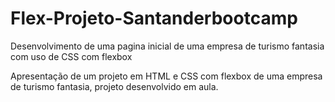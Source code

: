 # Flex-Projeto-Santanderbootcamp
Desenvolvimento de uma pagina inicial de uma empresa de turismo fantasia com uso de CSS com flexbox

Apresentação de um projeto em HTML e CSS com flexbox de uma empresa de turismo fantasia, projeto desenvolvido em aula.
